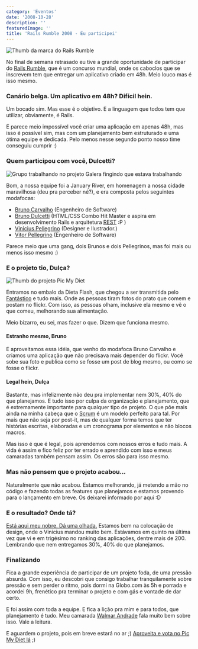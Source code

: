 ```yaml
---
category: 'Eventos'
date: '2008-10-28'
description: ''
featuredImage: ''
title: 'Rails Rumble 2008 - Eu participei'
---
```


![Thumb da marca do Rails Rumble](/assets/images/posts/thumb-rumble.jpg)

No final de semana retrasado eu tive a grande oportunidade de participar do [Rails Rumble](http://www.railsrumble.com/), que é um concurso mundial, onde os caboclos que se inscrevem tem que entregar um aplicativo criado em 48h. Meio louco mas é isso mesmo.

### Canário belga. Um aplicativo em 48h? Difícil hein.

Um bocado sim. Mas esse é o objetivo. E a linguagem que todos tem que utilizar, obviamente, é Rails.

E parece meio impossível você criar uma aplicação em apenas 48h, mas isso é possível sim, mas com um planejamento bem estruturado e uma ótima equipe e dedicada. Pelo menos nesse segundo ponto nosso time conseguiu cumprir :)

### Quem participou com você, Dulcetti?

![Grupo trabalhando no projeto](/assets/images/posts/galera-rails-rumble.jpg) Galera fingindo que estava trabalhando

Bom, a nossa equipe foi a January River, em homenagem a nossa cidade maravilhosa (deu pra perceber né?), e era composta pelos seguintes modafocas:

- [Bruno Carvalho](http://www.brunocarvalho.com/) (Engenheiro de Software)
- [Bruno Dulcetti](/) (HTML/CSS Combo Hit Master e aspira em desenvolvimento Rails e arquitetura [REST](http://pt.wikipedia.org/wiki/REST) :P )
- [Vinicius Pellegrino](http://www.viniciuspellegrino.com.br/) (Designer e Ilustrador.)
- [Vitor Pellegrino](http://vp.blog.br/) (Engenheiro de Software)

Parece meio que uma gang, dois Brunos e dois Pellegrinos, mas foi mais ou menos isso mesmo :)

### E o projeto tio, Dulça?

![Thumb do projeto Pic My Diet](/assets/images/posts/thumb-picmydiet.jpg)

Entramos no embalo da Dieta Flash, que chegou a ser transmitida pelo [Fantástico](http://fantastico.globo.com/Jornalismo/FANT/0,,MUL795951-15605,00-TIRE+FOTO+DOS+ALIMENTOS+E+EMAGRECA.html) e tudo mais. Onde as pessoas tiram fotos do prato que comem e postam no flickr. Com isso, as pessoas olham, inclusive ela mesmo e vê o que comeu, melhorando sua alimentação.

Meio bizarro, eu sei, mas fazer o que. Dizem que funciona mesmo.

#### Estranho mesmo, Bruno

E aproveitamos essa idéia, que venho do modafoca Bruno Carvalho e criamos uma aplicação que não precisava mais depender do flickr. Você sobe sua foto e publica como se fosse um post de blog mesmo, ou como se fosse o flickr.

#### Legal hein, Dulça

Bastante, mas infelizmente não deu pra implementar nem 30%, 40% do que planejamos. E tudo isso por culpa da organização e planejamento, que é extremamente importante para qualquer tipo de projeto. O que põe mais ainda na minha cabeça que o [Scrum](http://pt.wikipedia.org/wiki/Scrum) é um modelo perfeito para tal. Por mais que não seja por post-it, mas de qualquer forma temos que ter histórias escritas, elaboradas e um cronograma por elementos e não blocos macros.

Mas isso é que é legal, pois aprendemos com nossos erros e tudo mais. A vida é assim e fico feliz por ter errado e aprendido com isso e meus camaradas também pensam assim. Os erros são para isso mesmo.

### Mas não pensem que o projeto acabou...

Naturalmente que não acabou. Estamos melhorando, já metendo a mão no código e fazendo todas as features que planejamos e estamos provendo para o lançamento em breve. Os deixarei informado por aqui :D

### E o resultado? Onde tá?

[Está aqui meu nobre. Dá uma olhada.](http://rio.r08.railsrumble.com/) Estamos bem na colocação de design, onde o Vinicius mandou muito bem. Estávamos em quinto na última vez que vi e em trigésimo no ranking das aplicações, dentre mais de 200. Lembrando que nem entregamos 30%, 40% do que planejamos.

### Finalizando

Fica a grande experiência de participar de um projeto foda, de uma pressão absurda. Com isso, eu descobri que consigo trabalhar tranquilamente sobre pressão e sem perder o ritmo, pois dormi na Globo.com às 5h e porrada e acordei 9h, frenético pra terminar o projeto e com gás e vontade de dar certo.

E foi assim com toda a equipe. E fica a lição pra mim e para todos, que planejamento é tudo. Meu camarada [Walmar Andrade](http://fatorw.com/) fala muito bem sobre isso. Vale a leitura.

E aguardem o projeto, pois em breve estará no ar ;) [Aproveita e vota no Pic My Diet lá](http://rio.vote.railsrumble.com/) ;)
